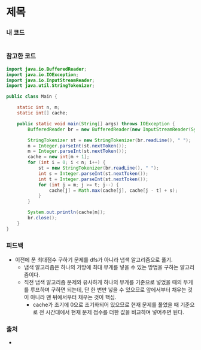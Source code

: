 # 제목

>

### 내 코드

```java

```

### 참고한 코드

```java
import java.io.BufferedReader;
import java.io.IOException;
import java.io.InputStreamReader;
import java.util.StringTokenizer;

public class Main {

    static int n, m;
    static int[] cache;

    public static void main(String[] args) throws IOException {
        BufferedReader br = new BufferedReader(new InputStreamReader(System.in));

        StringTokenizer st = new StringTokenizer(br.readLine(), " ");
        n = Integer.parseInt(st.nextToken());
        m = Integer.parseInt(st.nextToken());
        cache = new int[m + 1];
        for (int i = 0; i < n; i++) {
            st = new StringTokenizer(br.readLine(), " ");
            int s = Integer.parseInt(st.nextToken());
            int t = Integer.parseInt(st.nextToken());
            for (int j = m; j >= t; j--) {
                cache[j] = Math.max(cache[j], cache[j - t] + s);
            }
        }

        System.out.println(cache[m]);
        br.close();
    }
}
```

### 피드백

- 이전에 푼 최대점수 구하기 문제를 dfs가 아니라 냅색 알고리즘으로 풀기.
    - 냅색 알고리즘은 하나의 가방에 최대 무게를 넣을 수 있는 방법을 구하는 알고리즘이다.
    - 직전 냅색 알고리즘 문제와 유사하게 하나의 무게를 기준으로 넣었을 때의 무게를 루프하며 구하면 되는데, 단 한 번만 넣을 수 있으므로 앞에서부터 채우는 것이 아니라 맨 뒤에서부터 채우는 것이 핵심.
        - cache가 초기에 0으로 초기화되어 있으므로 현재 문제를 풀었을 때 기준으로 전 시간대에서 현재 문제 점수를 더한 값을 비교하며 넣어주면 된다.

### 출처

- 
